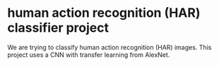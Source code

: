 # human action recognition (HAR) classifier project
We are trying to classify human action recognition (HAR) images. This project uses a CNN with transfer learning from AlexNet.
